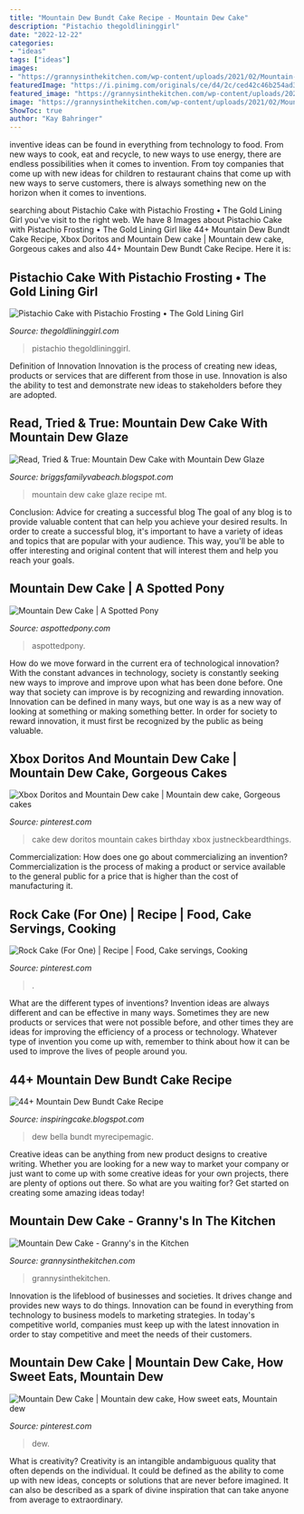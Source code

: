 ```yaml
---
title: "Mountain Dew Bundt Cake Recipe - Mountain Dew Cake"
description: "Pistachio thegoldlininggirl"
date: "2022-12-22"
categories:
- "ideas"
tags: ["ideas"]
images:
- "https://grannysinthekitchen.com/wp-content/uploads/2021/02/Mountain-Dew-Cake-3-768x1152.jpg"
featuredImage: "https://i.pinimg.com/originals/ce/d4/2c/ced42c46b254ad3215f367e5e7621833.jpg"
featured_image: "https://grannysinthekitchen.com/wp-content/uploads/2021/02/Mountain-Dew-Cake-3-768x1152.jpg"
image: "https://grannysinthekitchen.com/wp-content/uploads/2021/02/Mountain-Dew-Cake-3-768x1152.jpg"
ShowToc: true
author: "Kay Bahringer"
---
```



inventive ideas can be found in everything from technology to food. From new ways to cook, eat and recycle, to new ways to use energy, there are endless possibilities when it comes to invention. From toy companies that come up with new ideas for children to restaurant chains that come up with new ways to serve customers, there is always something new on the horizon when it comes to inventions.

	

		
searching about Pistachio Cake with Pistachio Frosting • The Gold Lining Girl you've visit to the right web. We have 8 Images about Pistachio Cake with Pistachio Frosting • The Gold Lining Girl like 44+ Mountain Dew Bundt Cake Recipe, Xbox Doritos and Mountain Dew cake | Mountain dew cake, Gorgeous cakes and also 44+ Mountain Dew Bundt Cake Recipe. Here it is:
		
    
## Pistachio Cake With Pistachio Frosting • The Gold Lining Girl

<img loading=lazy src="https://thegoldlininggirl.com/wp-content/uploads/2020/08/Pistachio-Cake-with-Pistachio-Frosting-recipe-image-thegoldlininggirl.com-23-683x1024.jpg" onerror="this.onerror=null;this.src='https://tse1.mm.bing.net/th?id=OIP.GRRwDCYtr-eIxgq63UJrawHaLG&amp;pid=15.1';" alt="Pistachio Cake with Pistachio Frosting • The Gold Lining Girl">

_Source: thegoldlininggirl.com_

>pistachio thegoldlininggirl. 

	

Definition of Innovation
Innovation is the process of creating new ideas, products or services that are different from those in use. Innovation is also the ability to test and demonstrate new ideas to stakeholders before they are adopted.

    
## Read, Tried &amp; True: Mountain Dew Cake With Mountain Dew Glaze

<img loading=lazy src="http://2.bp.blogspot.com/-CgVjJ9GyvCE/TqrOgyL-nPI/AAAAAAAAAEc/KRxXAy0NG7E/s1600/Mountain%2BDew%2BCake.jpg" onerror="this.onerror=null;this.src='https://tse4.mm.bing.net/th?id=OIP.qgUdPNZZoEMPCQDA4cExBAHaEb&amp;pid=15.1';" alt="Read, Tried &amp; True: Mountain Dew Cake with Mountain Dew Glaze">

_Source: briggsfamilyvabeach.blogspot.com_

>mountain dew cake glaze recipe mt. 

	

Conclusion: Advice for creating a successful blog
The goal of any blog is to provide valuable content that can help you achieve your desired results. In order to create a successful blog, it's important to have a variety of ideas and topics that are popular with your audience. This way, you'll be able to offer interesting and original content that will interest them and help you reach your goals.

    
## Mountain Dew Cake | A Spotted Pony

<img loading=lazy src="http://aspottedpony.com/wp-content/uploads/2012/07/dewcake2-731x1024.jpg" onerror="this.onerror=null;this.src='https://tse3.mm.bing.net/th?id=OIP.Cr2PYSMuH-UwWQR4piUU1AHaKX&amp;pid=15.1';" alt="Mountain Dew Cake | A Spotted Pony">

_Source: aspottedpony.com_

>aspottedpony. 

	

How do we move forward in the current era of technological innovation? With the constant advances in technology, society is constantly seeking new ways to improve and improve upon what has been done before. One way that society can improve is by recognizing and rewarding innovation. Innovation can be defined in many ways, but one way is as a new way of looking at something or making something better. In order for society to reward innovation, it must first be recognized by the public as being valuable.

    
## Xbox Doritos And Mountain Dew Cake | Mountain Dew Cake, Gorgeous Cakes

<img loading=lazy src="https://i.pinimg.com/originals/74/c0/97/74c09784f922e03579589e93586d1f5a.jpg" onerror="this.onerror=null;this.src='https://tse3.mm.bing.net/th?id=OIP.rVBPOzBUBkEKQrPw9zHyBgHaFj&amp;pid=15.1';" alt="Xbox Doritos and Mountain Dew cake | Mountain dew cake, Gorgeous cakes">

_Source: pinterest.com_

>cake dew doritos mountain cakes birthday xbox justneckbeardthings. 

	

Commercialization: How does one go about commercializing an invention?
Commercialization is the process of making a product or service available to the general public for a price that is higher than the cost of manufacturing it.

    
## Rock Cake (For One) | Recipe | Food, Cake Servings, Cooking

<img loading=lazy src="https://i.pinimg.com/originals/ce/d4/2c/ced42c46b254ad3215f367e5e7621833.jpg" onerror="this.onerror=null;this.src='https://tse4.mm.bing.net/th?id=OIP.MBwzWTeJ-DhKcNMU7mW_dgHaLH&amp;pid=15.1';" alt="Rock Cake (For One) | Recipe | Food, Cake servings, Cooking">

_Source: pinterest.com_

>. 

	

What are the different types of inventions?
Invention ideas are always different and can be effective in many ways. Sometimes they are new products or services that were not possible before, and other times they are ideas for improving the efficiency of a process or technology. Whatever type of invention you come up with, remember to think about how it can be used to improve the lives of people around you.

    
## 44+ Mountain Dew Bundt Cake Recipe

<img loading=lazy src="https://i.pinimg.com/originals/bb/69/f1/bb69f18527d758d5841dc9ac78cdba72.jpg?-rosa-bella-cake-aka-mountain-dew-cake-mountain-dew-cake-pumpkin-chocolate-pumpkin-cake-recipes" onerror="this.onerror=null;this.src='https://tse2.mm.bing.net/th?id=OIP.UMaD0f6ZbfTAW6W_UZzNNAHaJ4&amp;pid=15.1';" alt="44+ Mountain Dew Bundt Cake Recipe">

_Source: inspiringcake.blogspot.com_

>dew bella bundt myrecipemagic. 

	

Creative ideas can be anything from new product designs to creative writing. Whether you are looking for a new way to market your company or just want to come up with some creative ideas for your own projects, there are plenty of options out there. So what are you waiting for? Get started on creating some amazing ideas today!

    
## Mountain Dew Cake - Granny&#039;s In The Kitchen

<img loading=lazy src="https://grannysinthekitchen.com/wp-content/uploads/2021/02/Mountain-Dew-Cake-3-768x1152.jpg" onerror="this.onerror=null;this.src='https://tse3.mm.bing.net/th?id=OIP.dHbBbeciDLFBFHTuT6x1owHaLH&amp;pid=15.1';" alt="Mountain Dew Cake - Granny&#039;s in the Kitchen">

_Source: grannysinthekitchen.com_

>grannysinthekitchen. 

	

Innovation is the lifeblood of businesses and societies. It drives change and provides new ways to do things. Innovation can be found in everything from technology to business models to marketing strategies. In today's competitive world, companies must keep up with the latest innovation in order to stay competitive and meet the needs of their customers.

    
## Mountain Dew Cake | Mountain Dew Cake, How Sweet Eats, Mountain Dew

<img loading=lazy src="https://i.pinimg.com/originals/b9/3b/00/b93b002c9cd231d28e97d4665592534d.jpg" onerror="this.onerror=null;this.src='https://tse4.mm.bing.net/th?id=OIP.uX2PPfybuDaa730EsYv4UwHaG5&amp;pid=15.1';" alt="Mountain Dew Cake | Mountain dew cake, How sweet eats, Mountain dew">

_Source: pinterest.com_

>dew. 

	

What is creativity?
Creativity is an intangible andambiguous quality that often depends on the individual. It could be defined as the ability to come up with new ideas, concepts or solutions that are never before imagined. It can also be described as a spark of divine inspiration that can take anyone from average to extraordinary.

